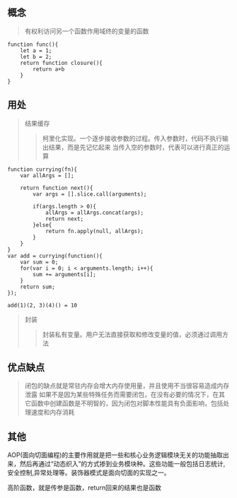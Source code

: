 ## 概念

> 有权利访问另一个函数作用域终的变量的函数
```
function func(){
    let a = 1;
    let b = 2;
    return function closure(){
        return a+b
    }
}
```

## 用处
>结果缓存
>> 柯里化实现。一个逐步接收参数的过程。传入参数时，代码不执行输出结果，而是先记忆起来
当传入空的参数时，代表可以进行真正的运算

```
function currying(fn){
    var allArgs = [];

    return function next(){
        var args = [].slice.call(arguments);

        if(args.length > 0){
            allArgs = allArgs.concat(args);
            return next;
        }else{
            return fn.apply(null, allArgs);
        }
    }
}
var add = currying(function(){
    var sum = 0;
    for(var i = 0; i < arguments.length; i++){
        sum += arguments[i];
    }
    return sum;
});

add(1)(2, 3)(4)() = 10
```

>封装
>>封装私有变量。用户无法直接获取和修改变量的值，必须通过调用方法


## 优点缺点
>闭包的缺点就是常驻内存会增大内存使用量，并且使用不当很容易造成内存泄露
>如果不是因为某些特殊任务而需要闭包，在没有必要的情况下，在其它函数中创建函数是不明智的，因为闭包对脚本性能具有负面影响，包括处理速度和内存消耗


## 其他
AOP(面向切面编程)的主要作用就是把一些和核心业务逻辑模块无关的功能抽取出来，然后再通过“动态织入”的方式掺到业务模块种。这些功能一般包括日志统计,安全控制,异常处理等。装饰器模式是面向切面的实现之一。

高阶函数，就是传参是函数，return回来的结果也是函数
